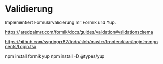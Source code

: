 # Validierung

Implementiert Formularvalidierung mit Formik und Yup.

https://jaredpalmer.com/formik/docs/guides/validation#validationschema

https://github.com/sspringer82/todo/blob/master/frontend/src/login/components/Login.tsx

npm install formik yup
npm install -D @types/yup
